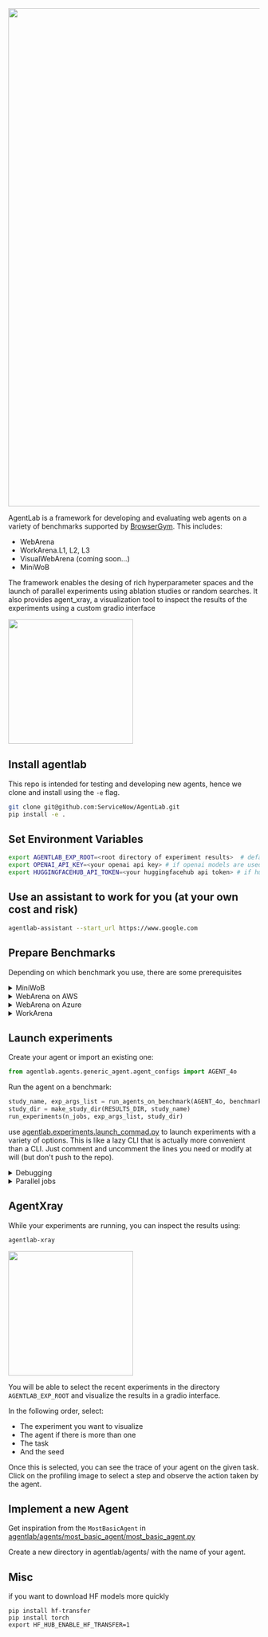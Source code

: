 

<a href="https://github.com/user-attachments/assets/1bd2f6b2-bce0-43c7-846b-837fd3c6480a">
  <img src="https://github.com/user-attachments/assets/1bd2f6b2-bce0-43c7-846b-837fd3c6480a" width="1000" />
</a>

AgentLab is a framework for developing and evaluating web agents on a variety of
benchmarks supported by [BrowserGym](https://github.com/ServiceNow/BrowserGym).
This includes:
* WebArena
* WorkArena.L1, L2, L3
* VisualWebArena (coming soon...)
* MiniWoB

The framework enables the desing of rich hyperparameter spaces and the launch of
parallel experiments using ablation studies or random searches. It also provides
agent_xray, a visualization tool to inspect the results of the experiments using
a custom gradio interface

<a href="https://github.com/user-attachments/assets/20a91e7b-94ef-423d-9091-743eebb4733d">
  <img src="https://github.com/user-attachments/assets/20a91e7b-94ef-423d-9091-743eebb4733d" width="250" />
</a>

## Install agentlab

This repo is intended for testing and developing new agents, hence we clone and install using the `-e` flag.

```bash
git clone git@github.com:ServiceNow/AgentLab.git
pip install -e .
```

## Set Environment Variables

```bash
export AGENTLAB_EXP_ROOT=<root directory of experiment results>  # defaults to $HOME/agentlab_results
export OPENAI_API_KEY=<your openai api key> # if openai models are used
export HUGGINGFACEHUB_API_TOKEN=<your huggingfacehub api token> # if huggingface models are used
```

## Use an assistant to work for you (at your own cost and risk)
```bash
agentlab-assistant --start_url https://www.google.com
```

## Prepare Benchmarks
Depending on which benchmark you use, there are some prerequisites

<details>
<summary>MiniWoB</summary>

```bash
export MINIWOB_URL="file://$HOME/dev/miniwob-plusplus/miniwob/html/miniwob/"
```
</details>

<details>
<summary>WebArena on AWS</summary>
TODO
</details>

<details>
<summary>WebArena on Azure</summary>
TODO
</details>


<details>

<summary>WorkArena</summary>

```bash
export SNOW_INSTANCE_URL="https://<your-instance-number>.service-now.com/"
export SNOW_INSTANCE_UNAME="admin"
export SNOW_INSTANCE_PWD=<your-instance-password>
```

</details>


## Launch experiments

Create your agent or import an existing one:
```python
from agentlab.agents.generic_agent.agent_configs import AGENT_4o
```

Run the agent on a benchmark:
```python
study_name, exp_args_list = run_agents_on_benchmark(AGENT_4o, benchmark)
study_dir = make_study_dir(RESULTS_DIR, study_name)
run_experiments(n_jobs, exp_args_list, study_dir)
```

use [agentlab.experiments.launch_commad.py](src/agentlab/experiments/launch_command.py) to launch experiments with a variety
of options. This is like a lazy CLI that is actually more convenient than a CLI.
Just comment and uncomment the lines you need or modify at will (but don't push
to the repo).

<details>

<summary>Debugging</summary>

For debugging, run experiments using `n_jobs=1` and use VSCode debug mode. This
will allow you to stop on breakpoints. To prevent the debugger from stopping
on errors when running multiple experiments directly in VSCode, set
`enable_debug = False` in `ExpArgs` 
</details>





<details>

<summary>Parallel jobs</summary>

Running one agent on one task correspond to one job. When conducting ablation
studies or random searches on hundreds of tasks with multiple seeds, this can
lead to more than 10000 jobs. It is thus crucial to execute them in parallel.
The agent usually wait on the LLM server to return the results or the web server
to update the page. Hence, you can run 10-50 jobs in parallel on a single
computer depending on how much RAM is available.

</details>

## AgentXray
While your experiments are running, you can inspect the results using:

```bash
agentlab-xray
```

<a href="https://github.com/user-attachments/assets/20a91e7b-94ef-423d-9091-743eebb4733d">
  <img src="https://github.com/user-attachments/assets/20a91e7b-94ef-423d-9091-743eebb4733d" width="250" />
</a>

You will be able to select the recent experiments in the directory
`AGENTLAB_EXP_ROOT` and visualize the results in a gradio interface.

In the following order, select:
* The experiment you want to visualize
* The agent if there is more than one
* The task
* And the seed

Once this is selected, you can see the trace of your agent on the given task.
Click on the profiling image to select a step and observe the action taken by the agent.

## Implement a new Agent

Get inspiration from the `MostBasicAgent` in [agentlab/agents/most_basic_agent/most_basic_agent.py](src/agentlab/agents/most_basic_agent/most_basic_agent.py)

Create a new directory in agentlab/agents/ with the name of your agent. 

## Misc

if you want to download HF models more quickly
```
pip install hf-transfer
pip install torch
export HF_HUB_ENABLE_HF_TRANSFER=1
```